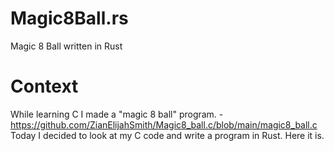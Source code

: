 # Magic8Ball.rs
Magic 8 Ball written in Rust

# Context
While learning C I made a "magic 8 ball" program. - https://github.com/ZianElijahSmith/Magic8_ball.c/blob/main/magic8_ball.c
<br>
Today I decided to look at my C code and write a program in Rust. Here it is.
